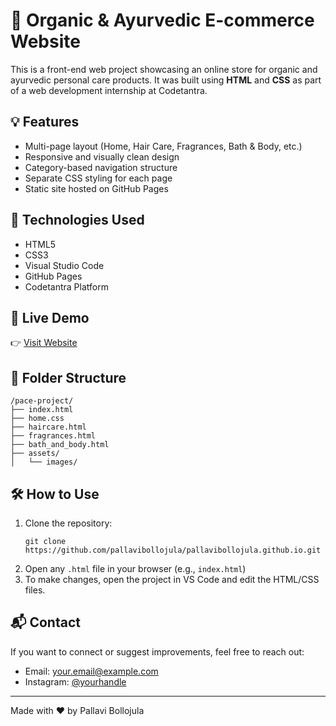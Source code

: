 # 🌿 Organic & Ayurvedic E-commerce Website

This is a front-end web project showcasing an online store for organic and ayurvedic personal care products. 
It was built using **HTML** and **CSS** as part of a web development internship at Codetantra.

## 💡 Features

- Multi-page layout (Home, Hair Care, Fragrances, Bath & Body, etc.)
- Responsive and visually clean design
- Category-based navigation structure
- Separate CSS styling for each page
- Static site hosted on GitHub Pages

## 🚀 Technologies Used

- HTML5
- CSS3
- Visual Studio Code
- GitHub Pages
- Codetantra Platform

## 🔗 Live Demo

👉 [Visit Website](https://pallavibollojula.github.io)

## 📁 Folder Structure

```
/pace-project/
├── index.html
├── home.css
├── haircare.html
├── fragrances.html
├── bath_and_body.html
├── assets/
│   └── images/
```

## 🛠️ How to Use

1. Clone the repository:
   ```
   git clone https://github.com/pallavibollojula/pallavibollojula.github.io.git
   ```
2. Open any `.html` file in your browser (e.g., `index.html`)
3. To make changes, open the project in VS Code and edit the HTML/CSS files.

## 📬 Contact

If you want to connect or suggest improvements, feel free to reach out:

- Email: your.email@example.com
- Instagram: [@yourhandle](https://instagram.com/yourhandle)

---

Made with ❤️ by Pallavi Bollojula
